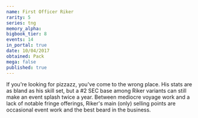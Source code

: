 ```yaml
---
name: First Officer Riker
rarity: 5
series: tng
memory_alpha:
bigbook_tier: 8
events: 14
in_portal: true
date: 10/04/2017
obtained: Pack
mega: false
published: true
---
```


If you're looking for pizzazz, you've come to the wrong place. His stats are as bland as his skill set, but a #2 SEC base among Riker variants can still make an event splash twice a year. Between mediocre voyage work and a lack of notable fringe offerings, Riker's main (only) selling points are occasional event work and the best beard in the business.
